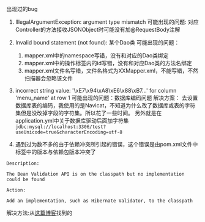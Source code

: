出现过的bug
1. IllegalArgumentException: argument type mismatch
    可能出现的问题: 对应Controller的方法接收JSONObject时可能没有加@RequestBody注解
    
2. Invalid bound statement (not found): 某个Dao类
    可能出现的问题：  
    1. mapper.xml中的namespace写错，没有和对应的Dao类绑定
    2. mapper.xml中的操作标签内的id写错，没有和对应Dao类的方法名绑定
    3. mapper.xml文件名写错，文件名格式为XXMapper.xml，不能写错，不然扫描器会忽略该文件
                 
3. incorrect string value: '\xE7\x94\xA8\xE6\x88\xB7...' for column 'menu_name' at row 1
    可能出现的问题：数据库编码问题
    解决方案： 去设置数据库表的编码，我使用的是Navicat，不知道为什么改了数据库或表的字符集但是没改掉字段的字符集。所以花了一些时间。
            另外就是在application.yml中关于数据库驱动后面加字符集```jdbc:mysql://localhost:3306/test?useUnicode=true&characterEncoding=utf-8```
            
4.  遇到过为数不多的由于依赖冲突所引起的错误，这个错误是由pom.xml文件中<parent>标签中的版本与<jaws>依赖包版本冲突了
```
Description:

The Bean Validation API is on the classpath but no implementation could be found

Action:

Add an implementation, such as Hibernate Validator, to the classpath
```  
  解决方法:从[这篇博客](https://blog.csdn.net/Jerry_liu20080504/article/details/84287009)找到的
                            